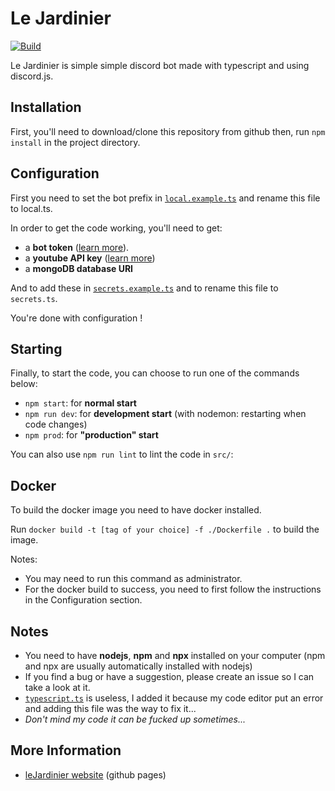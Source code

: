 # Le Jardinier

[![Build](https://github.com/valflrt/lejardinier/actions/workflows/push.yml/badge.svg)](https://github.com/valflrt/lejardinier/actions/workflows/push.yml)

Le Jardinier is simple simple discord bot made with typescript and using discord.js.

## Installation

First, you'll need to download/clone this repository from github then, run `npm install` in the project directory.

## Configuration

First you need to set the bot prefix in [`local.example.ts`](./src/config/local.example.ts) and rename this file to local.ts.

In order to get the code working, you'll need to get:

- a **bot token** ([learn more](https://discordjs.guide/preparations/setting-up-a-bot-application.html#your-token)).
- a **youtube API key** ([learn more](https://www.embedplus.com/how-to-create-a-youtube-api-key.aspx))
- a **mongoDB database URI**

And to add these in [`secrets.example.ts`](./src/config/secrets.example.ts) and to rename this file to `secrets.ts`.

You're done with configuration !

## Starting

Finally, to start the code, you can choose to run one of the commands below:

- `npm start`: for **normal start**
- `npm run dev`: for **development start** (with nodemon: restarting when code changes)
- `npm prod`: for **"production" start**

You can also use `npm run lint` to lint the code in `src/`:

## Docker

To build the docker image you need to have docker installed.

Run `docker build -t [tag of your choice] -f ./Dockerfile .` to build the image.

Notes:

- You may need to run this command as administrator.
- For the docker build to success, you need to first follow the instructions in the Configuration section.

## Notes

- You need to have **nodejs**, **npm** and **npx** installed on your computer (npm and npx are usually automatically installed with nodejs)
- If you find a bug or have a suggestion, please create an issue so I can take a look at it.
- [`typescript.ts`](./typescript.ts) is useless, I added it because my code editor put an error and adding this file was the way to fix it...
- _Don't mind my code it can be fucked up sometimes..._

## More Information

- [leJardinier website](https://valflrt.github.io/lejardinier/) (github pages)
